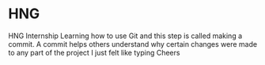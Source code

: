 # HNG
HNG Internship
Learning how to use Git and this step is called making a commit.
A commit helps others understand why certain changes were made to any part of the project
I just felt like typing
Cheers
